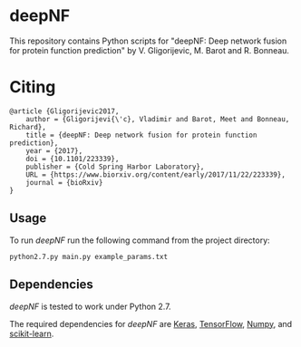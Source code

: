 # deepNF
This repository contains Python scripts for "deepNF: Deep network fusion for protein function prediction" by V. Gligorijevic, M. Barot and R. Bonneau.


# Citing
```
@article {Gligorijevic2017,
	author = {Gligorijevi{\'c}, Vladimir and Barot, Meet and Bonneau, Richard},
	title = {deepNF: Deep network fusion for protein function prediction},
	year = {2017},
	doi = {10.1101/223339},
	publisher = {Cold Spring Harbor Laboratory},
	URL = {https://www.biorxiv.org/content/early/2017/11/22/223339},
	journal = {bioRxiv}
}
```
## Usage
To run *deepNF* run the following command from the project directory:
```
python2.7.py main.py example_params.txt
```
## Dependencies

*deepNF* is tested to work under Python 2.7.

The required dependencies for *deepNF* are [Keras](https://keras.io/), [TensorFlow](https://www.tensorflow.org/), [Numpy](http://www.numpy.org/), and [scikit-learn](http://scikit-learn.org/).
